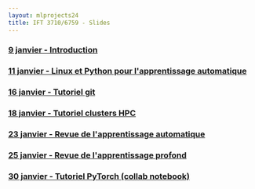 ```yaml
---
layout: mlprojects24
title: IFT 3710/6759 - Slides
---
```



### [9 janvier - Introduction](20240109-introduction)

### [11 janvier - Linux et Python pour l'apprentissage automatique](20240111-linux-python)

### [16 janvier - Tutoriel git](20240116-git)

### [18 janvier - Tutoriel clusters HPC](20240118-cluster)

### [23 janvier - Revue de l'apprentissage automatique](20240123-ml)

### [25 janvier - Revue de l'apprentissage profond](20240125-dl)

### [30 janvier - Tutoriel PyTorch (collab notebook)](https://colab.research.google.com/github/vict0rsch/pytorch-tutorial/blob/main/learn_pytorch.ipynb)

